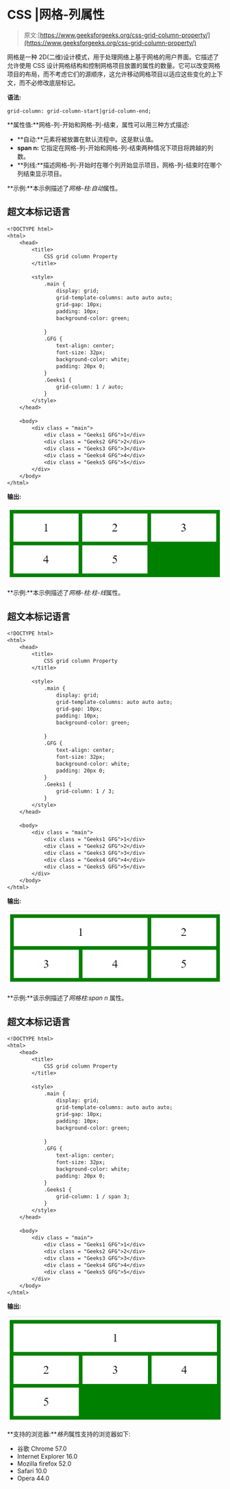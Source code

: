 # CSS |网格-列属性

> 原文:[https://www.geeksforgeeks.org/css-grid-column-property/](https://www.geeksforgeeks.org/css-grid-column-property/)

网格是一种 2D(二维)设计模式，用于处理网络上基于网格的用户界面。它描述了允许使用 CSS 设计网格结构和控制网格项目放置的属性的数量。它可以改变网格项目的布局，而不考虑它们的源顺序，这允许移动网格项目以适应这些变化的上下文，而不必修改底层标记。

**语法:**

```
grid-column: grid-column-start|grid-column-end;
```

**属性值:**网格-列-开始和网格-列-结束，属性可以用三种方式描述:

*   **自动:**元素将被放置在默认流程中。这是默认值。
*   **span n:** 它指定在网格-列-开始和网格-列-结束两种情况下项目将跨越的列数。
*   **列线:**描述网格-列-开始时在哪个列开始显示项目，网格-列-结束时在哪个列结束显示项目。

**示例:**本示例描述了*网格-柱:自动*属性。

## 超文本标记语言

```
<!DOCTYPE html>  
<html>  
    <head>  
        <title>  
            CSS grid column Property  
        </title>  

        <style>  
            .main {  
                display: grid;  
                grid-template-columns: auto auto auto;  
                grid-gap: 10px;  
                padding: 10px;  
                background-color: green;  

            }  
            .GFG {  
                text-align: center;  
                font-size: 32px;  
                background-color: white;  
                padding: 20px 0;  
            }  
            .Geeks1 {  
                grid-column: 1 / auto;  
            }  
        </style>  
    </head>  

    <body>  
        <div class = "main">  
            <div class = "Geeks1 GFG">1</div>  
            <div class = "Geeks2 GFG">2</div>  
            <div class = "Geeks3 GFG">3</div>  
            <div class = "Geeks4 GFG">4</div>  
            <div class = "Geeks5 GFG">5</div>  
        </div>  
    </body>  
</html>
```

**输出:**

![](img/22d01bbb20ef678884db1fde465d27a8.png)

**示例:**本示例描述了*网格-柱:柱-线*属性。

## 超文本标记语言

```
<!DOCTYPE html>  
<html>  
    <head>  
        <title>  
            CSS grid column Property  
        </title>  

        <style>  
            .main {  
                display: grid;  
                grid-template-columns: auto auto auto;  
                grid-gap: 10px;  
                padding: 10px;  
                background-color: green;  

            }  
            .GFG {  
                text-align: center;  
                font-size: 32px;  
                background-color: white;  
                padding: 20px 0;  
            }  
            .Geeks1 {  
                grid-column: 1 / 3;  
            }  
        </style>  
    </head>  

    <body>  
        <div class = "main">  
            <div class = "Geeks1 GFG">1</div>  
            <div class = "Geeks2 GFG">2</div>  
            <div class = "Geeks3 GFG">3</div>  
            <div class = "Geeks4 GFG">4</div>  
            <div class = "Geeks5 GFG">5</div>  
        </div>  
    </body>  
</html>
```

**输出:**

![](img/021a7f7608d27f3234a8fe9b790739af.png)

**示例:**该示例描述了*网格柱:span n* 属性。

## 超文本标记语言

```
<!DOCTYPE html>  
<html>  
    <head>  
        <title>  
            CSS grid column Property  
        </title>  

        <style>  
            .main {  
                display: grid;  
                grid-template-columns: auto auto auto;  
                grid-gap: 10px;  
                padding: 10px;  
                background-color: green;  

            }  
            .GFG {  
                text-align: center;  
                font-size: 32px;  
                background-color: white;  
                padding: 20px 0;  
            }  
            .Geeks1 {  
                grid-column: 1 / span 3;  
            }  
        </style>  
    </head>  

    <body>  
        <div class = "main">  
            <div class = "Geeks1 GFG">1</div>  
            <div class = "Geeks2 GFG">2</div>  
            <div class = "Geeks3 GFG">3</div>  
            <div class = "Geeks4 GFG">4</div>  
            <div class = "Geeks5 GFG">5</div>  
        </div>  
    </body>  
</html>
```

**输出:**

![](img/e98aaa4968c055d59717515786b6f53d.png)

**支持的浏览器:***格列*属性支持的浏览器如下:

*   谷歌 Chrome 57.0
*   Internet Explorer 16.0
*   Mozilla firefox 52.0
*   Safari 10.0
*   Opera 44.0